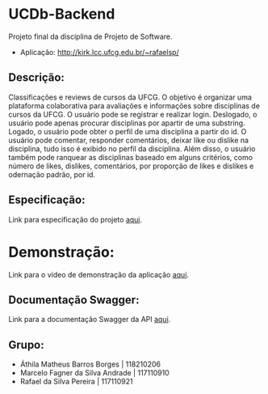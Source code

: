 # UCDb-Backend
Projeto final da disciplina de Projeto de Software.
* Aplicação: http://kirk.lcc.ufcg.edu.br/~rafaelsp/

## Descrição:
Classificações e reviews de cursos da UFCG. O objetivo é organizar uma plataforma colaborativa para avaliações e informações sobre disciplinas de cursos da UFCG. O usuário pode se registrar e realizar login. Deslogado, o usuário pode apenas procurar disciplinas por apartir de uma substring. Logado, o usuário pode obter o perfil de uma disciplina a partir do id. O usuário pode comentar, responder comentários, deixar like ou dislike na disciplina, tudo isso é exibido no perfil da disciplina. Além disso, o usuário também pode ranquear as disciplinas baseado em alguns critérios, como número de likes, dislikes, comentários, por proporção de likes e dislikes e odernação padrão, por id. 

## Especificação:
Link para especificação do projeto [aqui](https://docs.google.com/document/d/e/2PACX-1vQg_32KOtk0Ok4EGrpZB_YlmWlRlOF-2fpuo7XfcncXnoSLKrlNy83Ymw-VffVN0BioqjAHnkS2TjJf/pub).

# Demonstração:
Link para o vídeo de demonstração da aplicação [aqui](https://www.youtube.com/watch?v=VhLkPkkrfNM).

## Documentação Swagger:
Link para a documentação Swagger da API [aqui](https://ucdb-aplicattion.herokuapp.com/api/swagger-ui.html).

## Grupo:
* Áthila Matheus Barros Borges | 118210206
* Marcelo Fagner da Silva Andrade | 117110910
* Rafael da Silva Pereira | 117110921
